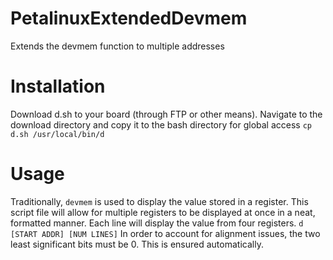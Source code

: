 # PetalinuxExtendedDevmem
Extends the devmem function to multiple addresses

# Installation
Download d.sh to your board (through FTP or other means).  Navigate to the download directory and copy it to the bash directory for global access
`
cp d.sh /usr/local/bin/d
`


# Usage
Traditionally, `devmem` is used to display the value stored in a register.  This script file will allow for multiple registers to be displayed at once in a neat, formatted manner.  Each line will display the value from four registers.
`
d [START ADDR] [NUM LINES]
`
In order to account for alignment issues, the two least significant bits must be 0.  This is ensured automatically.
